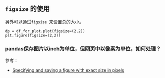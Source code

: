 ## `figsize` 的使用

另外可以通过`figsize `来设置总的大小。

```
dp = df_for_plot.plot(figsize=(2,2))
plt.figure(figsize=(2,2))
```

### pandas保存图片以inch为单位，但网页中以像素为单位，如何处理？

参考：

- [Specifying and saving a figure with exact size in pixels](https://stackoverflow.com/questions/13714454/specifying-and-saving-a-figure-with-exact-size-in-pixels)

